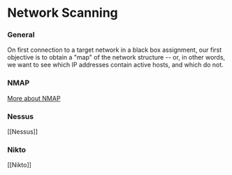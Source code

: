 # Network Scanning

### General

On first connection to a target network in a black box assignment, our first objective is to obtain a "map" of the network structure -- or, in other words, we want to see which IP addresses contain active hosts, and which do not.

### NMAP

[More about NMAP](NMAP.md#ICMP-Network-Scanning)

### Nessus

[[Nessus]]

### Nikto

[[Nikto]]
